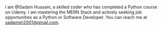 I am @Sadam Hussain, a skilled coder who has completed a Python course on Udemy. I am mastering the MERN Stack and actively seeking job opportunities as a Python or Software Developer. You can reach me at sadamsh2001@gmail.com.
